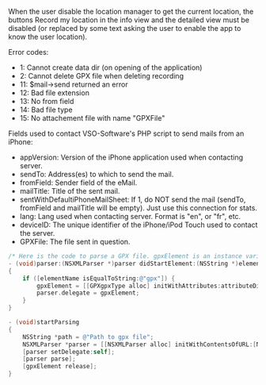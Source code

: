 When the user disable the location manager to get the current location, the buttons
Record my location in the info view and the detailed view must be disabled (or replaced
by some text asking the user to enable the app to know the user location).

Error codes:
- 1: Cannot create data dir (on opening of the application)
- 2: Cannot delete GPX file when deleting recording
- 11: $mail->send returned an error
- 12: Bad file extension
- 13: No from field
- 14: Bad file type
- 15: No attachement file with name "GPXFile"

Fields used to contact VSO-Software's PHP script to send mails from an iPhone:
- appVersion: Version of the iPhone application used when contacting server.
- sendTo: Address(es) to which to send the mail.
- fromField: Sender field of the eMail.
- mailTitle: Title of the sent mail.
- sentWithDefaultiPhoneMailSheet: If 1, do NOT send the mail (sendTo, fromField and mailTitle will be empty). Just use this connection for stats.
- lang: Lang used when contacting server. Format is "en", or "fr", etc.
- deviceID: The unique identifier of the iPhone/iPod Touch used to contact the server.
- GPXFile: The file sent in question.

```objective-c
/* Here is the code to parse a GPX file. gpxElement is an instance variable. */
- (void)parser:(NSXMLParser *)parser didStartElement:(NSString *)elementName namespaceURI:(NSString *)namespaceURI qualifiedName:(NSString *)qualifiedName attributes:(NSDictionary *)attributeDict
{
	if ([elementName isEqualToString:@"gpx"]) {
		gpxElement = [[GPXgpxType alloc] initWithAttributes:attributeDict elementName:elementName];
		parser.delegate = gpxElement;
	}
}

- (void)startParsing
{
	NSString *path = @"Path to gpx file";
	NSXMLParser *parser = [[NSXMLParser alloc] initWithContentsOfURL:[NSURL fileURLWithPath:path]];
	[parser setDelegate:self];
	[parser parse];
	[gpxElement release];
}
```
